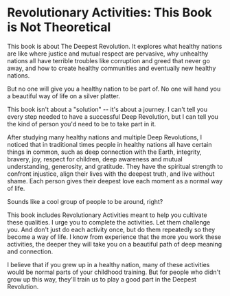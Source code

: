 # Revolutionary Activities: This Book is Not Theoretical

This book is about The Deepest Revolution. It explores what healthy nations are like where justice and mutual respect are pervasive, why unhealthy nations all have terrible troubles like corruption and greed that never go away, and how to create healthy communities and eventually new healthy nations.

But no one will give you a healthy nation to be part of. No one will hand you a beautiful way of life on a silver platter.

This book isn't about a "solution" -- it's about a journey. I can't tell you every step needed to have a successful Deep Revolution, but I can tell you the kind of person you'd need to be to take part in it.

After studying many healthy nations and multiple Deep Revolutions, I noticed that in traditional times people in healthy nations all have certain things in common, such as deep connection with the Earth, integrity, bravery, joy, respect for children, deep awareness and mutual understanding, generosity, and gratitude. They have the spiritual strength to confront injustice, align their lives with the deepest truth, and live without shame. Each person gives their deepest love each moment as a normal way of life.

Sounds like a cool group of people to be around, right? 

This book includes Revolutionary Activities meant to help you cultivate these qualities. I urge you to complete the activities. Let them challenge you. And don't just do each activity once, but do them repeatedly so they become a way of life. I know from experience that the more you work these activities, the deeper they will take you on a beautiful path of deep meaning and connection.

I believe that if you grew up in a healthy nation, many of these activities would be normal parts of your childhood training. But for people who didn't grow up this way, they'll train us to play a good part in the Deepest Revolution.